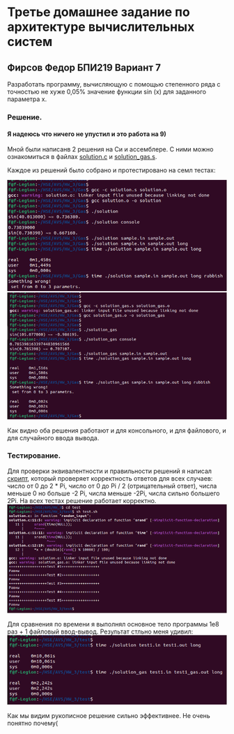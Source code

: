 # Третье домашнее задание по архитектуре вычислительных систем
## Фирсов Федор БПИ219 Вариант 7

Разработать программу, вычисляющую с помощью степенного ряда с точностью не хуже 0,05% значение функции sin (x) для заданного параметра x.

### Решение.
#### Я надеюсь что ничего не упустил и это работа на 9)

Мной были написанв 2 решения на Cи и ассемблере. С ними можно ознакомиться в файлах [solution.c](C/solution.c) и [solution_gas.s](Gas/solution_gas.s).

Каждое из решений было собрано и протестировано на семл тестах:

![](img/1.png) ![](img/2.png)

Как видно оба решения работают и для консольного, и для файлового, и для случайного ввода вывода.

### Тестирование.

Для проверки эквивалентности и правильности решений я написал [скрипт](test/test.sh), который проверяет корректность ответов для всех случаев: число от 0 до 2 * Pi, число от 0 до Pi / 2 (отрицательный ответ), числа меньше 0 но больше -2 Pi, числа меньше -2Pi, числа сильно большего 2Pi.
На всех тестах решение работает корректно.
![](img/3.png)


Для сравнения по времени я выполнял основное тело программы 1е8 раз + 1 файловый ввод-вывод. Результат стльно меня удивил:
![](img/4.png)

Как мы видим рукописное решение сильно эффективнее. Не очень понятно почему(
